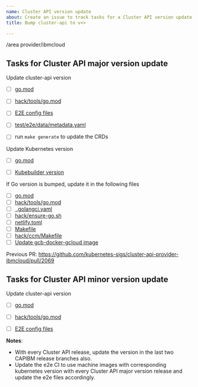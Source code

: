 ```yaml
---
name: Cluster API version update
about: Create an issue to track tasks for a Cluster API version update
title: Bump cluster-api to v<>

---
```


/area provider/ibmcloud

## Tasks for Cluster API major version update

Update cluster-api version
- [ ] [go.mod](https://github.com/kubernetes-sigs/cluster-api-provider-ibmcloud/blob/main/go.mod)
- [ ] [hack/tools/go.mod](https://github.com/kubernetes-sigs/cluster-api-provider-ibmcloud/blob/main/hack/tools/go.mod)
- [ ] [E2E config files](https://github.com/kubernetes-sigs/cluster-api-provider-ibmcloud/tree/main/test/e2e/config)
- [ ] [test/e2e/data/metadata.yaml](https://github.com/kubernetes-sigs/cluster-api-provider-ibmcloud/blob/main/test/e2e/data/shared/metadata.yaml)
- [ ] run `make generate` to update the CRDs


Update Kubernetes version
- [ ] [go.mod](https://github.com/kubernetes-sigs/cluster-api-provider-ibmcloud/blob/main/go.mod)
- [ ] [Kubebuilder version](https://github.com/kubernetes-sigs/cluster-api-provider-ibmcloud/blob/main/Makefile#L84)


If Go version is bumped, update it in the following files
- [ ] [go.mod](https://github.com/kubernetes-sigs/cluster-api-provider-ibmcloud/blob/main/go.mod)
- [ ] [hack/tools/go.mod](https://github.com/kubernetes-sigs/cluster-api-provider-ibmcloud/blob/main/hack/tools/go.mod)
- [ ] [ .golangci.yaml](https://github.com/kubernetes-sigs/cluster-api-provider-ibmcloud/blob/main/.golangci.yml)
- [ ] [hack/ensure-go.sh](https://github.com/kubernetes-sigs/cluster-api-provider-ibmcloud/blob/main/hack/ensure-go.sh)
- [ ] [netlify.toml](https://github.com/kubernetes-sigs/cluster-api-provider-ibmcloud/blob/main/netlify.toml)
- [ ] [Makefile](https://github.com/kubernetes-sigs/cluster-api-provider-ibmcloud/blob/main/Makefile#L66)
- [ ] [hack/ccm/Makefile](https://github.com/kubernetes-sigs/cluster-api-provider-ibmcloud/blob/main/hack/ccm/Makefile#L16)
- [ ] [Update gcb-docker-gcloud image](https://github.com/kubernetes-sigs/cluster-api-provider-ibmcloud/blob/main/cloudbuild.yaml#L7)

Previous PR: https://github.com/kubernetes-sigs/cluster-api-provider-ibmcloud/pull/2069

## Tasks for Cluster API minor version update

Update cluster-api version
- [ ] [go.mod](https://github.com/kubernetes-sigs/cluster-api-provider-ibmcloud/blob/main/go.mod)
- [ ] [hack/tools/go.mod](https://github.com/kubernetes-sigs/cluster-api-provider-ibmcloud/blob/main/hack/tools/go.mod)
- [ ] [E2E config files](https://github.com/kubernetes-sigs/cluster-api-provider-ibmcloud/tree/main/test/e2e/config)


**Notes**:
* With every Cluster API release, update the version in the last two CAPIBM release branches also.
* Update the e2e CI to use machine images with corresponding kubernetes version with every Cluster API major version release and update the e2e files accordingly.